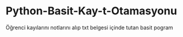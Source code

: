 # Python-Basit-Kay-t-Otamasyonu


Öğrenci kayılarını notlarını alıp txt belgesi içinde tutan basit pogram

